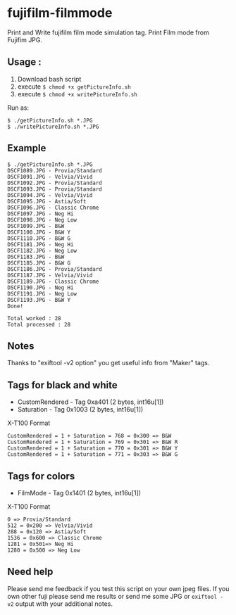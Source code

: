 # fujifilm-filmmode
Print and Write fujifilm film mode simulation tag.
Print Film mode from Fujifim JPG.

## Usage :

1. Download bash script
1. execute ```$ chmod +x getPictureInfo.sh```
1. execute ```$ chmod +x writePictureInfo.sh```

Run as:

```
$ ./getPictureInfo.sh *.JPG
$ ./writePictureInfo.sh *.JPG
```

## Example

```
$ ./getPictureInfo.sh *.JPG
DSCF1089.JPG - Provia/Standard
DSCF1091.JPG - Velvia/Vivid
DSCF1092.JPG - Provia/Standard
DSCF1093.JPG - Provia/Standard
DSCF1094.JPG - Velvia/Vivid
DSCF1095.JPG - Astia/Soft
DSCF1096.JPG - Classic Chrome
DSCF1097.JPG - Neg Hi
DSCF1098.JPG - Neg Low
DSCF1099.JPG - B&W
DSCF1100.JPG - B&W Y
DSCF1110.JPG - B&W G
DSCF1181.JPG - Neg Hi
DSCF1182.JPG - Neg Low
DSCF1183.JPG - B&W
DSCF1185.JPG - B&W G
DSCF1186.JPG - Provia/Standard
DSCF1187.JPG - Velvia/Vivid
DSCF1189.JPG - Classic Chrome
DSCF1190.JPG - Neg Hi
DSCF1191.JPG - Neg Low
DSCF1193.JPG - B&W Y
Done!

Total worked : 28
Total processed : 28
```

## Notes
Thanks to "exiftool -v2 option" you get useful info from "Maker" tags.

## Tags for black and white

- CustomRendered - Tag 0xa401 (2 bytes, int16u[1])
- Saturation - Tag 0x1003 (2 bytes, int16u[1])

X-T100 Format

```
CustomRendered = 1 + Saturation = 768 = 0x300 => B&W
CustomRendered = 1 + Saturation = 769 = 0x301 => B&W R
CustomRendered = 1 + Saturation = 770 = 0x301 => B&W Y
CustomRendered = 1 + Saturation = 771 = 0x303 => B&W G
```

## Tags for colors

- FilmMode - Tag 0x1401 (2 bytes, int16u[1])

X-T100 Format

```
0 => Provia/Standard
512 = 0x200 => Velvia/Vivid
288 = 0x120 => Astia/Soft
1536 = 0x600 => Classic Chrome
1281 = 0x501=> Neg Hi
1280 = 0x500 => Neg Low
```


## Need help

Please send me feedback if you test this script on your own jpeg files.
If you own other fuji please send me results or send me some JPG or ```exiftool -v2``` output with your additional notes.
